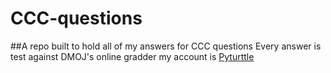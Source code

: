 # CCC-questions
##A repo built to hold all of my answers for CCC questions
Every answer is test against DMOJ's online gradder my account is [Pyturttle](https://dmoj.ca/user)

